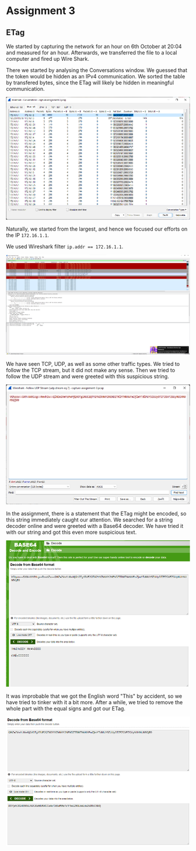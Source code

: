 # Assignment 3

## ETag
We started by capturing the network for an hour on 6th October at 20:04 and measured for an hour. Afterwards, we transferred the file to a local computer and fired up Wire Shark.

There we started by analysing the Conversations window. We guessed that the token would be hidden as an IPv4 communication. We sorted the table by transfered bytes, since the ETag will likely be hidden in meaningful communication.

![alt text](img/ass3_conversations.png)

Naturally, we started from the largest, and hence we focused our efforts on the IP `172.16.1.1`.

We used Wireshark filter `ip.addr == 172.16.1.1`.

![alt text](img/ass3_wireshark.png)

We have seen TCP, UDP, as well as some other traffic types. We tried to follow the TCP stream, but it did not make any sense. Then we tried to follow the UDP stream and were greeted with this suspicious string. 

![alt text](img/ass3_udp_stream.png)

In the assignment, there is a statement that the ETag might be encoded, so this string immediately caught our attention. We searched for a string decoder online and were greeted with a Base64 decoder. We have tried it with our string and got this even more suspicious text.

![alt text](img/ass3_decodeA.png)

It was improbable that we got the English word "This" by accident, so we have tried to tinker with it a bit more. After a while, we tried to remove the whole part with the equal signs and got our ETag.

![alt text](img/ass3_decodeB.png)